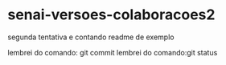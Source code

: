 # senai-versoes-colaboracoes2
segunda tentativa e contando 
readme de exemplo

lembrei do comando: git commit
lembrei do comando:git status

